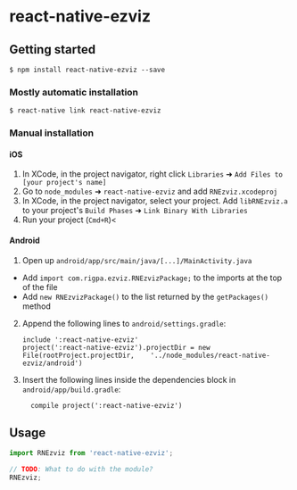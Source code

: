 
# react-native-ezviz

## Getting started

`$ npm install react-native-ezviz --save`

### Mostly automatic installation

`$ react-native link react-native-ezviz`

### Manual installation


#### iOS

1. In XCode, in the project navigator, right click `Libraries` ➜ `Add Files to [your project's name]`
2. Go to `node_modules` ➜ `react-native-ezviz` and add `RNEzviz.xcodeproj`
3. In XCode, in the project navigator, select your project. Add `libRNEzviz.a` to your project's `Build Phases` ➜ `Link Binary With Libraries`
4. Run your project (`Cmd+R`)<

#### Android

1. Open up `android/app/src/main/java/[...]/MainActivity.java`
  - Add `import com.rigpa.ezviz.RNEzvizPackage;` to the imports at the top of the file
  - Add `new RNEzvizPackage()` to the list returned by the `getPackages()` method
2. Append the following lines to `android/settings.gradle`:
  	```
  	include ':react-native-ezviz'
  	project(':react-native-ezviz').projectDir = new File(rootProject.projectDir, 	'../node_modules/react-native-ezviz/android')
  	```
3. Insert the following lines inside the dependencies block in `android/app/build.gradle`:
  	```
      compile project(':react-native-ezviz')
  	```


## Usage
```javascript
import RNEzviz from 'react-native-ezviz';

// TODO: What to do with the module?
RNEzviz;
```
  